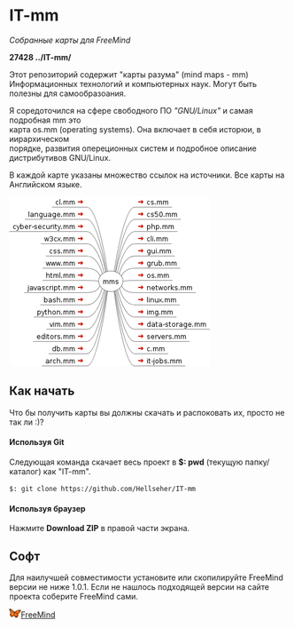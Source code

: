 <!--
File          : README_ru.md

Created       : Mon 02 Nov 2015 02:12:47
Last Modified : Sun Mar 20 2016 23:02:01 sharlatan
Maintainer    : sharlatan
-->


# IT-mm
_Собранные карты для FreeMind_

__27428   ../IT-mm/__

Этот репозиторий содержит "карты разума" (mind maps - mm)  
Информационных технологий и компьютерных наук. 
Могут быть полезны для самообразоания.

Я соредоточился на сфере свободного ПО _"GNU/Linux"_ и самая подробная mm это  
карта os.mm (operating systems). Она включает в себя исторюи, в иирархическом  
порядке, развития опереционных систем и подробное описание дистрибутивов GNU/Linux.

В каждой карте указаны множество ссылок на источники.
Все карты на Английском языке.

![mms](./mms.png)

## Как начать ##
Что бы получить карты вы должны скачать и распоковать их, просто не так ли :)?

#### Используя Git ####
Следующая команда скачает весь проект в __$: pwd__ (текущую папку/каталог) как
"IT-mm".

    $: git clone https://github.com/Hellseher/IT-mm

#### Используя браузер ####
Нажмите __Download ZIP__  в правой части экрана.

## Софт ##
Для наилучшей совместимости установите или скопилируйте FreeMind версии не ниже
1.0.1. Если не нашлось подходящей версии на сайте проекта соберите FreeMind
сами.

![](./icons/freemind.png)[FreeMind](http://freemind.sourceforge.net/wiki/index.php/Main_Page)
